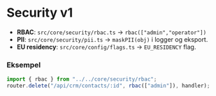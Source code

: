 # Security v1

- **RBAC**: `src/core/security/rbac.ts` → `rbac(["admin","operator"])`
- **PII**: `src/core/security/pii.ts` → `maskPII(obj)` i logger og eksport.
- **EU residency**: `src/core/config/flags.ts` → `EU_RESIDENCY` flag.

### Eksempel
```ts
import { rbac } from "../../core/security/rbac";
router.delete("/api/crm/contacts/:id", rbac(["admin"]), handler);
```

